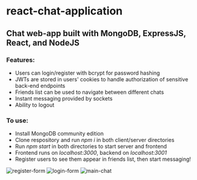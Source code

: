 # react-chat-application

## Chat web-app built with MongoDB, ExpressJS, React, and NodeJS

### Features:
- Users can login/register with bcrypt for password hashing
- JWTs are stored in users' cookies to handle authorization of sensitive back-end endpoints
- Friends list can be used to navigate between different chats
- Instant messaging provided by sockets
- Ability to logout

### To use:
- Install MongoDB community edition
- Clone respository and run *npm i* in both client/server directories
- Run *npm start* in both directories to start server and frontend
- Frontend runs on *localhost:3000*, backend on *localhost:3001*
- Register users to see them appear in friends list, then start messaging!


![register-form](https://user-images.githubusercontent.com/59900510/230652047-9d88b56f-4cc2-4a2d-83ce-c0a3157dea00.JPG)
![login-form](https://user-images.githubusercontent.com/59900510/230652058-ac6b61f1-5574-4448-abfa-337fe2a78756.JPG)
![main-chat](https://user-images.githubusercontent.com/59900510/230652063-dc0c2a5d-4b58-4248-af82-1873c6335440.JPG)
